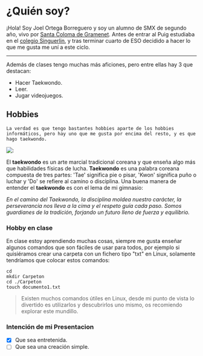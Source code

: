 # ¿Quién soy?
¡Hola! Soy Joel Ortega Borreguero y soy un alumno de SMX de segundo año, vivo por [Santa Coloma de Gramenet](https://www.google.com/maps/place/Carrer+Llu%C3%ADs+Nicolau,+08924+Santa+Coloma+de+Gramenet,+Barcelona/@41.4578239,2.1983071,18z/data=!3m1!4b1!4m6!3m5!1s0x12a4bcf688192c21:0x90829cf1f105f2a2!8m2!3d41.4578239!4d2.1983071!16s%2Fg%2F11xjs7_26?entry=ttu). Antes de entrar al Puig estudiaba en el [colegio Singuerlin](https://www.singuerlin.cat/), y tras terminar cuarto de ESO decidido a hacer lo que me gusta me uní a este ciclo. 
***
Además de clases tengo muchas más aficiones, pero entre ellas hay 3 que destacan:
- Hacer Taekwondo.
- Leer.
- Jugar videojuegos.

## Hobbies
```
La verdad es que tengo bastantes hobbies aparte de los hobbies informáticos, pero hay uno que me gusta por encima del resto, y es que hago taekwondo.
```
![:](https://img.freepik.com/vector-premium/dos-nidos-ninos-peleando-vector-ilustracion-competencia-taekwondo_105094-63.jpg?w=2000)

El **taekwondo** es un arte marcial tradicional coreana y que enseña algo más que habilidades físicas de lucha. **Taekwondo** es una palabra coreana compuesta de tres partes: 'Tae' significa pie o pisar, 'Kwon' significa puño o luchar y 'Do' se refiere al camino o disciplina. Una buena manera de entender el **taekwondo** es con el lema de mi gimnasio:

*En el camino del Taekwondo, la disciplina moldea nuestro carácter, la perseverancia nos lleva a la cima y el respeto guía cada paso. Somos guardianes de la tradición, forjando un futuro lleno de fuerza y equilibrio.*
### Hobby en clase
En clase estoy aprendiendo muchas cosas, siempre me gusta enseñar algunos comandos que son fáciles de usar para todos, por ejemplo si quisiéramos crear una carpeta con un fichero tipo "txt" en Linux, solamente tendríamos que colocar estos comandos:
```
cd
mkdir Carpeton
cd ./Carpeton
touch documento1.txt
```
> Existen muchos comandos útiles en Linux, desde mi punto de vista lo divertido es utilizarlos y descubrirlos uno mismo, os recomiendo explorar este mundillo.
### Intención de mi Presentacion
- [x] Que sea entretenida.
- [ ] Que sea una creación simple.
